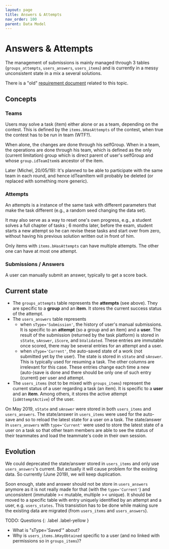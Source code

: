 ```yaml
---
layout: page
title: Answers & Attempts
nav_order: 100
parent: Data Model
---
```


# Answers & Attempts

The management of submissions is mainly managed through 3 tables (`groups_attempts`, `users_answers`, `users_items`) and is currently in a messy unconsistent state in a mix a several solutions.

There is a "old" [requirement document](https://docs.google.com/document/d/19B-Bsab8ZaR72nhXIc8Tg6gvUX25C1HNu-BmctEQjdw/edit?usp=sharing) related to this topic.

## Concepts

### Teams
Users may solve a task (item) either alone or as a team, depending on the contest. This is defined by the `items.bHasAttempts` of the contest, when true the contest has to be run in team (WTF?).

When alone, the changes are done through his selfGroup. When in a team, the operations are done through his team, which is defined as the only (current limitation) group which is direct parent of user's selfGroup and whose `group.idTeamItem`is ancestor of the item.

Later (Michel, 20/05/19): It's planned to be able to participate with the same team in each round, and hence idTeamItem will probably be deleted (or replaced with something more generic).

### Attempts

An attempts is a instance of the same task with different parameters that make the task different (e.g., a random seed changing the data set).

It may also serve as a way to reset one's own progress, e.g., a student solves a full chapter of tasks ; 6 months later, before the exam, student starts a new attempt so he can revise these tasks and start over from zero, without having his previous solution written out in front of him.

Only items with `items.bHasAttempts` can have multiple attempts. The other one can have at most one attempt.

### Submissions / Answers

A user can manually submit an answer, typically to get a score back.

## Current state

* The `groups_attempts` table represents the **attempts** (see above). They are specific to a **group** and an **item**. It stores the current success status of the attempt.
* The `users_answers` table represents
  - when `sType='Submission'`, the history of user's manual submissions. It is specific to an **attempt** (so a group and an item) and a **user**. The result of the submission (returned by the task platform) is stored in `sState`, `sAnswer`, `iScore`, and `bValidated`. These entries are immutable once scored, there may be several entries for an attempt and a user.
  - when `sType='Current'`, the auto-saved state of a work (not submitted yet by the user). The state is stored in `sState` and `sAnswer`. This is typically used for resuming a task. The other columns are irrelevant for this case. These entries change each time a new (auto-)save is done and there should be only one of such entry (current) per user and attempt.
* The `users_items` (not to be mixed with `groups_items`) represent the current status of a user regarding a task (an item). It is specific to a **user** and an **item**. Among others, it stores the active attempt (`idAttemptActive`) of the user.

On May 2019, `sState` and `sAnswer` were stored in both `users_items` and `users_answers`. The state/answer in `users_items` were used for the auto-save and so to reload the latest state for a user on a task. The state/answer in `users_answers` with `type='Current'` were used to store the latest state of a user on a task so that other team members are able to see the status of their teammates and load the teammate's code in their own session.

## Evolution

We could deprecated the state/answer stored in `users_items` and only use `users_answers`'s current. But actually it will cause problem for the existing data. So currently (June 2019), we will keep duplication.

Soon enough, state and answer should not be store in `users_answers` anymore as it is not really made for that (with the `type='Current'`) and unconsistent (immutable >< mutable, multiple >< unique). It should be moved to a specific table with entry uniquely identified by an attempt and a user, e.g. `users_states`. This transistion has to be done while making sure the existing data are migrated (from `users_items` and `users_answers`).

TODO: Questions
{: .label .label-yellow }

* What is "sType='Saved'" about?
* Why is `users_items.bKeyObtained` specific to a user (and no linked with permissions so in `groups_items`)?
